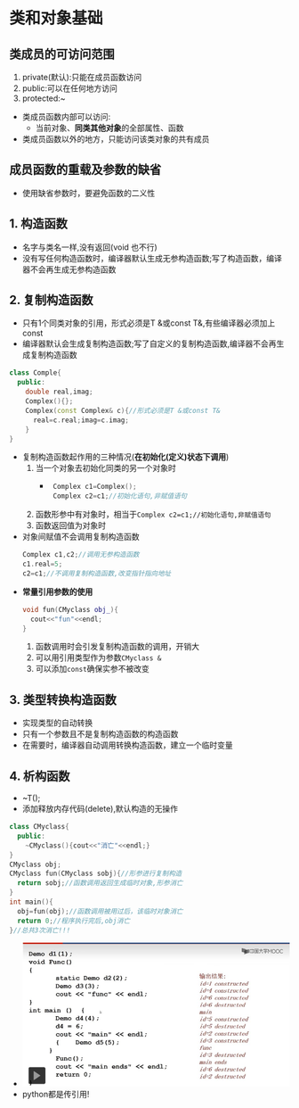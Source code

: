 # 类和对象基础
## 类成员的可访问范围
1. private(默认):只能在成员函数访问
2. public:可以在任何地方访问
3. protected:~
- 类成员函数内部可以访问:
  - 当前对象、**同类其他对象**的全部属性、函数
- 类成员函数以外的地方，只能访问该类对象的共有成员

## 成员函数的重载及参数的缺省
- 使用缺省参数时，要避免函数的二义性

## 1. 构造函数
- 名字与类名一样,没有返回(void 也不行)
- 没有写任何构造函数时，编译器默认生成无参构造函数;写了构造函数，编译器不会再生成无参构造函数

## 2. 复制构造函数
- 只有1个同类对象的引用，形式必须是T &或const T&,有些编译器必须加上const
- 编译器默认会生成复制构造函数;写了自定义的复制构造函数,编译器不会再生成复制构造函数
```c++
class Comple{
  public:
    double real,imag;
    Complex(){};
    Complex(const Complex& c){//形式必须是T &或const T&
      real=c.real;imag=c.imag;
    }
}
```
- 复制构造函数起作用的三种情况(**在初始化(定义)状态下调用**)
  1. 当一个对象去初始化同类的另一个对象时
     - ```c++
        Complex c1=Complex();
        Complex c2=c1;//初始化语句,非赋值语句
        ```
  2. 函数形参中有对象时，相当于```Complex c2=c1;//初始化语句,非赋值语句```
  3. 函数返回值为对象时
- 对象间赋值不会调用复制构造函数
  ```c++
  Complex c1,c2;//调用无参构造函数
  c1.real=5;
  c2=c1;//不调用复制构造函数,改变指针指向地址
  ```
- **常量引用参数的使用**
  ```c++
  void fun(CMyclass obj_){
    cout<<"fun"<<endl;
  }
  ```
  1. 函数调用时会引发复制构造函数的调用，开销大
  2. 可以用引用类型作为参数```CMyclass &```
  3. 可以添加```const```确保实参不被改变

## 3. 类型转换构造函数
- 实现类型的自动转换
- 只有一个参数且不是复制构造函数的构造函数
- 在需要时，编译器自动调用转换构造函数，建立一个临时变量

## 4. 析构函数
- ~T();
- 添加释放内存代码(delete),默认构造的无操作
```c++
class CMyclass{
  public:
    ~CMyclass(){cout<<"消亡"<<endl;}
}
CMyclass obj;
CMyclass fun(CMyclass sobj){//形参进行复制构造
  return sobj;//函数调用返回生成临时对象,形参消亡
}
int main(){
  obj=fun(obj);//函数调用被用过后，该临时对象消亡
  return 0;//程序执行完后,obj消亡
}//总共3次消亡!!!
```
- ![](imgs/构造析构顺序.jpg)
- python都是传引用!


